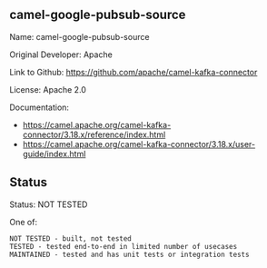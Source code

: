 ## camel-google-pubsub-source

Name: camel-google-pubsub-source

Original Developer: Apache

Link to Github: https://github.com/apache/camel-kafka-connector

License: Apache 2.0

Documentation: 
* https://camel.apache.org/camel-kafka-connector/3.18.x/reference/index.html
* https://camel.apache.org/camel-kafka-connector/3.18.x/user-guide/index.html

## Status

Status: NOT TESTED

One of:
```text
NOT TESTED - built, not tested
TESTED - tested end-to-end in limited number of usecases
MAINTAINED - tested and has unit tests or integration tests
```
